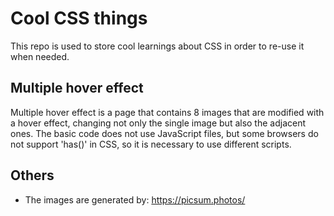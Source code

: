 # Cool CSS things

This repo is used to store cool learnings about CSS in order to re-use it when needed.

## Multiple hover effect

Multiple hover effect is a page that contains 8 images that are modified with a hover effect, changing not only the single image but also the adjacent ones. The basic code does not use JavaScript files, but some browsers do not support 'has()' in CSS, so it is necessary to use different scripts.

## Others

- The images are generated by: https://picsum.photos/
